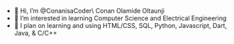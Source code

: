 - 👋 Hi, I’m @ConanisaCoder\ Conan Olamide Oltaunji
- 👀 I’m interested in learning Computer Science and Electrical Engineering 
- 🌱 I plan on learning and using HTML/CSS, SQL, Python, Javascript, Dart, Java, & C/C++
